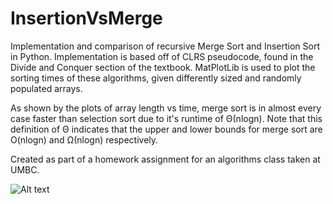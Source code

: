 # InsertionVsMerge
Implementation and comparison of recursive Merge Sort and Insertion Sort in Python. Implementation is based off of CLRS pseudocode, found in the Divide and Conquer section of the textbook. MatPlotLib is used to plot the sorting times of these algorithms, given differently sized and randomly populated arrays. 

As shown by the plots of array length vs time, merge sort is in almost every case faster than selection sort due to it's runtime of Θ(nlogn). Note that this definition of Θ indicates that the upper and lower bounds for merge sort are O(nlogn) and Ω(nlogn) respectively. 

Created as part of a homework assignment for an algorithms class taken at UMBC. 

![Alt text]([https://github.com/JacobEnochCMSC471/InsertionVsMerge/Insertion_Sort_Times.jpg?raw=true] "Title")
